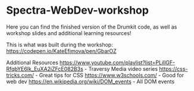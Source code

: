 # Spectra-WebDev-workshop

Here you can find the finished version of the Drumkit code, as well as workshop slides and additional learning resources!

This is what was built during the workshop:
https://codepen.io/KateEfimova/pen/GbarOZ

Additional Resources
https://www.youtube.com/playlist?list=PLillGF-RfqbYE6Ik_EuXA2iZFcE082B3s - Traversy Media video series
https://css-tricks.com/ - Great tips for CSS
https://www.w3schools.com/ - Good for web dev
https://en.wikipedia.org/wiki/DOM_events - All DOM events
